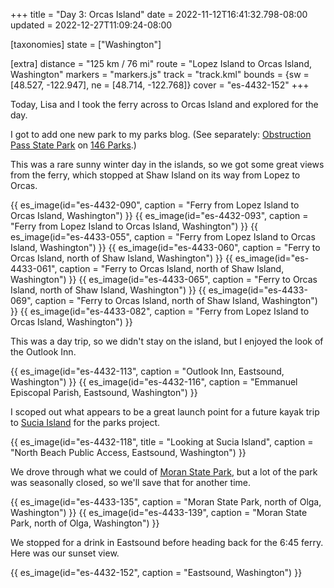 +++
title = "Day 3: Orcas Island"
date = 2022-11-12T16:41:32.798-08:00
updated = 2022-12-27T11:09:24-08:00

[taxonomies]
state = ["Washington"]

[extra]
distance = "125 km / 76 mi"
route = "Lopez Island to Orcas Island, Washington"
markers = "markers.js"
track = "track.kml"
bounds = {sw = [48.527, -122.947], ne = [48.714, -122.768]}
cover = "es-4432-152"
+++

Today, Lisa and I took the ferry across to Orcas Island and explored for the day.

<!-- more -->

I got to add one new park to my parks blog. (See separately: [Obstruction Pass State Park](https://146parks.blog/obstruction-pass/) on [146 Parks](https://146parks.blog).)

This was a rare sunny winter day in the islands, so we got some great views from the ferry, which stopped at Shaw Island on its way from Lopez to Orcas.

{{ es_image(id="es-4432-090", caption = "Ferry from Lopez Island to Orcas Island, Washington") }}
{{ es_image(id="es-4432-093", caption = "Ferry from Lopez Island to Orcas Island, Washington") }}
{{ es_image(id="es-4433-055", caption = "Ferry from Lopez Island to Orcas Island, Washington") }}
{{ es_image(id="es-4433-060", caption = "Ferry to Orcas Island, north of Shaw Island, Washington") }}
{{ es_image(id="es-4433-061", caption = "Ferry to Orcas Island, north of Shaw Island, Washington") }}
{{ es_image(id="es-4433-065", caption = "Ferry to Orcas Island, north of Shaw Island, Washington") }}
{{ es_image(id="es-4433-069", caption = "Ferry to Orcas Island, north of Shaw Island, Washington") }}
{{ es_image(id="es-4433-082", caption = "Ferry from Lopez Island to Orcas Island, Washington") }}

This was a day trip, so we didn't stay on the island, but I enjoyed the look of the Outlook Inn.

{{ es_image(id="es-4432-113", caption = "Outlook Inn, Eastsound, Washington") }}
{{ es_image(id="es-4432-116", caption = "Emmanuel Episcopal Parish, Eastsound, Washington") }}

I scoped out what appears to be a great launch point for a future kayak trip to [Sucia Island](https://www.parks.wa.gov/594/Sucia-Island) for the parks project.

{{ es_image(id="es-4432-118", title = "Looking at Sucia Island", caption = "North Beach Public Access, Eastsound, Washington") }}

We drove through what we could of [Moran State Park](https://www.parks.wa.gov/547/Moran), but a lot of the park was seasonally closed, so we'll save that for another time.

{{ es_image(id="es-4433-135", caption = "Moran State Park, north of Olga, Washington") }}
{{ es_image(id="es-4433-139", caption = "Moran State Park, north of Olga, Washington") }}

We stopped for a drink in Eastsound before heading back for the 6:45 ferry. Here was our sunset view.

{{ es_image(id="es-4432-152", caption = "Eastsound, Washington") }}
